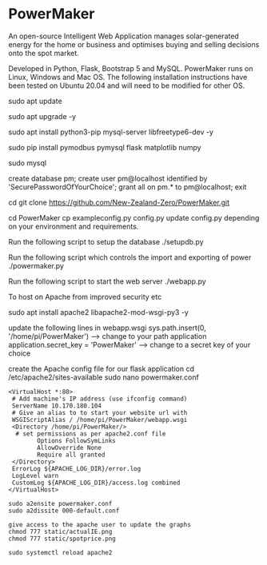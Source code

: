 # PowerMaker

An open-source Intelligent Web Application manages solar-generated energy for the home or business and optimises buying and selling decisions onto the spot market.  

Developed in Python, Flask, Bootstrap 5 and MySQL.  PowerMaker runs on Linux, Windows and Mac OS.  The following installation instructions have been tested on Ubuntu 20.04 and will need to be modified for other OS.

sudo apt update

sudo apt upgrade -y

sudo apt install python3-pip mysql-server libfreetype6-dev -y

sudo pip install pymodbus pymysql flask matplotlib numpy

sudo mysql

create database pm;
create user pm@localhost identified by 'SecurePasswordOfYourChoice';
grant all on pm.* to pm@localhost;
exit

cd
git clone https://github.com/New-Zealand-Zero/PowerMaker.git

cd PowerMaker
cp exampleconfig.py config.py
update config.py depending on your environment and requirements.

Run the following script to setup the database
./setupdb.py

Run the following script which controls the import and exporting of power
./powermaker.py

Run the following script to start the web server
./webapp.py


To host on Apache from improved security etc

sudo apt install apache2 libapache2-mod-wsgi-py3 -y

update the following lines in webapp.wsgi
    sys.path.insert(0, '/home/pi/PowerMaker') --> change to your path application
    application.secret_key = 'PowerMaker' --> change to a secret key of your choice

create the Apache config file for our flask application
    cd /etc/apache2/sites-available
    sudo nano powermaker.conf

    <VirtualHost *:80>
     # Add machine's IP address (use ifconfig command)
     ServerName 10.170.180.104
     # Give an alias to to start your website url with
     WSGIScriptAlias / /home/pi/PowerMaker/webapp.wsgi
     <Directory /home/pi/PowerMaker/>
      # set permissions as per apache2.conf file
            Options FollowSymLinks
            AllowOverride None
            Require all granted
     </Directory>
     ErrorLog ${APACHE_LOG_DIR}/error.log
     LogLevel warn
     CustomLog ${APACHE_LOG_DIR}/access.log combined
    </VirtualHost>

    sudo a2ensite powermaker.conf 
    sudo a2dissite 000-default.conf

    give access to the apache user to update the graphs
    chmod 777 static/actualIE.png
    chmod 777 static/spotprice.png

    sudo systemctl reload apache2
